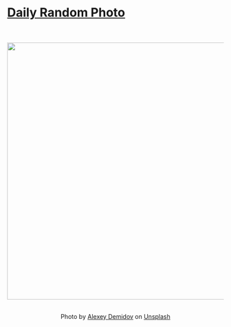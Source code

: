 # [Daily Random Photo](https://www.dailyrandomphoto.com/)

<div align="center">
  <br>
  <br>
  <a href="https://www.dailyrandomphoto.com/p/2021/2021-10-06/"><img src="https://images.unsplash.com/photo-1630978853226-0eed85f3b4e2?crop=entropy&cs=tinysrgb&fit=max&fm=jpg&ixid=Mnw3NzUwOHwwfDF8cmFuZG9tfHx8fHx8fHx8MTYzMzQ3OTQzOA&ixlib=rb-1.2.1&q=80&w=1080" width="600px"></a>
  <br>
  <br>
  <p class="has-text-grey">Photo by <a href="https://unsplash.com/@alexeydemidov?utm_source=Daily%20Random%20Photo&amp;utm_medium=referral" target="_blank" rel="noopener noreferrer">Alexey Demidov</a> on <a href="https://unsplash.com/photos/JCtHNGu8SoY?utm_source=Daily%20Random%20Photo&amp;utm_medium=referral" target="_blank" rel="noopener noreferrer">Unsplash</a></p>
</div>
